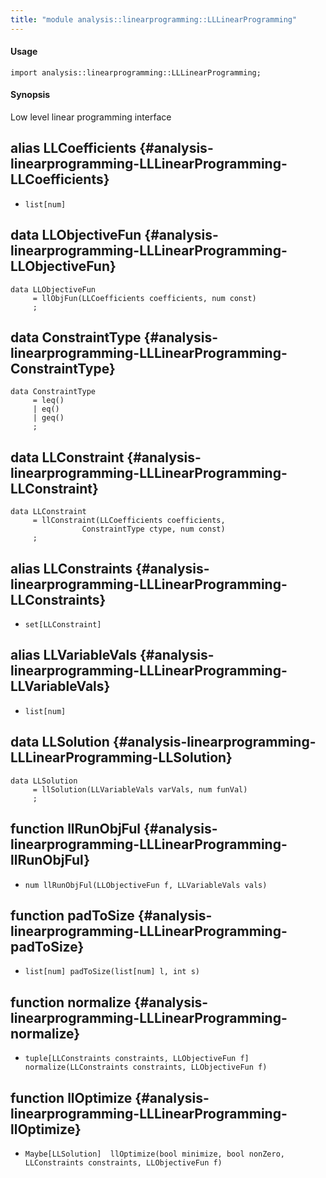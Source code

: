 ```yaml
---
title: "module analysis::linearprogramming::LLLinearProgramming"
---
```


#### Usage

`import analysis::linearprogramming::LLLinearProgramming;`

#### Synopsis

Low level linear programming interface


## alias LLCoefficients {#analysis-linearprogramming-LLLinearProgramming-LLCoefficients}

* `list[num]`

## data LLObjectiveFun {#analysis-linearprogramming-LLLinearProgramming-LLObjectiveFun}

```rascal
data LLObjectiveFun  
     = llObjFun(LLCoefficients coefficients, num const)
     ;
```

## data ConstraintType {#analysis-linearprogramming-LLLinearProgramming-ConstraintType}

```rascal
data ConstraintType  
     = leq()
     | eq()
     | geq()
     ;
```

## data LLConstraint {#analysis-linearprogramming-LLLinearProgramming-LLConstraint}

```rascal
data LLConstraint  
     = llConstraint(LLCoefficients coefficients,
			   	ConstraintType ctype, num const)
     ;
```

## alias LLConstraints {#analysis-linearprogramming-LLLinearProgramming-LLConstraints}

* `set[LLConstraint]`

## alias LLVariableVals {#analysis-linearprogramming-LLLinearProgramming-LLVariableVals}

* `list[num]`

## data LLSolution {#analysis-linearprogramming-LLLinearProgramming-LLSolution}

```rascal
data LLSolution  
     = llSolution(LLVariableVals varVals, num funVal)
     ;
```

## function llRunObjFul {#analysis-linearprogramming-LLLinearProgramming-llRunObjFul}

* ``num llRunObjFul(LLObjectiveFun f, LLVariableVals vals)``

## function padToSize {#analysis-linearprogramming-LLLinearProgramming-padToSize}

* ``list[num] padToSize(list[num] l, int s)``

## function normalize {#analysis-linearprogramming-LLLinearProgramming-normalize}

* ``tuple[LLConstraints constraints, LLObjectiveFun f] normalize(LLConstraints constraints, LLObjectiveFun f)``

## function llOptimize {#analysis-linearprogramming-LLLinearProgramming-llOptimize}

* ``Maybe[LLSolution]  llOptimize(bool minimize, bool nonZero,  		   LLConstraints constraints, LLObjectiveFun f)``


